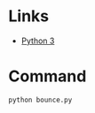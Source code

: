 Links
=====
  * [Python 3](https://www.python.org/download/releases/3.0/)

Command
=======

    python bounce.py